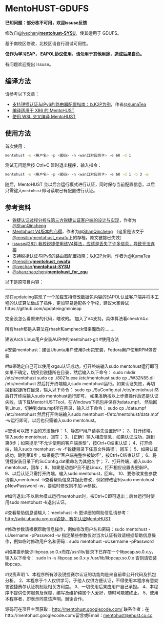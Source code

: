 # MentoHUST-GDUFS

**已知问题：部分栋不可用，欢迎issuse反馈**

修改自[@ivechan](https://github.com/ivechan)/**[mentohust-SYSU](https://github.com/ivechan/mentohust-SYSU)**，使其适用于 GDUFS。

基于南校区修改，北校区请自行测试可用性。

**仅作为学习EAP， EAPOL协议使用，请勿用于其他用途，造成后果自负。**

有问题欢迎提出 Issuse。

## 编译方法
请参考以下文章：
- [支持锐捷认证与IPv6的路由器配置指南：以K2P为例](https://github.com/KumaTea/MentoHUST-SYSU-Guide/blob/master/Guide.md)，作者[@KumaTea](https://github.com/KumaTea)
- [编译适用于 X86 的 MentoHUST](https://jimlee2002.github.io/posts/5ed2bcfa.html)
- [使用 WSL 交叉编译 MentoHUST](https://jimlee2002.github.io/posts/4d028789.html)

## 使用方法
首次使用：
```bash
mentohust -u <用户名> -p <密码> -n <wan口对应网卡> -e 60 -d 1
```
测试无问题后按 Ctrl+C 暂时退出程序，输入指令：
```bash
mentohust -u <用户名> -p <密码> -n <wan口对应网卡> -e 60 -d 1 -b 3 -w
```
随后，MentoHUST 会以后台运行模式进行认证，同时保存当前配置信息，以后只需键入`mentohust`即可读取已有配置进行认证。

## 参考资料

- [锐捷认证过程分析与第三方锐捷认证客户端的设计与实现](https://github.com/ShanQincheng/jmuSupplicant/blob/master/doc/锐捷认证过程分析与第三方锐捷认证客户端的设计与实现.pdf)，作者为[@ShanQincheng](https://github.com/ShanQincheng) 
- [Mentohust V4版本的心得](https://codingstory.com.cn/mo-gai-mentohust-v4ban-ben-de-xin-de/)，作者为[@ShanQincheng](https://github.com/ShanQincheng) （这里是该文于[@rensilin](https://github.com/rensilin)/[mentohust_nwafu](https://github.com/rensilin/mentohust_nwafu)上的存档，原文链接已失效）
- [issuse#282: 我校锐捷使用该V4算法，应该是丢失了许多信息，导致无法连接](https://github.com/hyrathb/mentohust/issues/282)
- [支持锐捷认证与IPv6的路由器配置指南：以K2P为例](https://github.com/KumaTea/MentoHUST-SYSU-Guide/blob/master/Guide.md)，作者为[@KumaTea](https://github.com/KumaTea)
- [@rensilin](https://github.com/rensilin)/**[mentohust_nwafu](https://github.com/rensilin/mentohust_nwafu)**
- [@ivechan](https://github.com/ivechan)/**[mentohust-SYSU](https://github.com/ivechan/mentohust-SYSU)**
- [@shanzhaozhen](https://github.com/shanzhaozhen)/**[mentohust_for_zqu](https://github.com/shanzhaozhen/mentohust_for_zqu)**

以下是原项目内容：

****

现在updateing实现了一个加载支持修改数据包内容的EAPOL认证客户端并将本工程的认证算法做成了插件，更加容易适配各个学校，建议大家尝试https://github.com/updateing/minieap

完全没怎么看原来的代码，瞎改的。
加入了V4支持。具体算法看checkV4.c

所有hash都是从算法在rhash和ampheck借来魔改的……。

建议Arch Linux用户安装AUR中的mentohust-git
#使用方法

#安装mentohust：建议Ubuntu用户使用Deb包安装，Fedora用户使用RPM包安装

#如果确定自己可以使用xrgsu认证成功，打开终端输入sudo mentohust运行即可
如果不确定，切换到锐捷所在目录，然后输入以下命令：
sudo mkdir /etc/mentohust
sudo cp ./8021x.exe  /etc/mentohust
sudo cp ./W32N55.dll /etc/mentohust
然后打开终端输入sudo mentohust运行。如果认证失败，再切换到锐捷所在目录，输入以下命令：
sudo cp ./SuConfig.dat /etc/mentohust
然后打开终端输入sudo mentohust运行即可。
如果准确按以上步骤操作后还是认证失败，请下载MentoHUSTTool，在Windows下抓包并保存为data.mpf，
然后回到Linux，切换到data.mpf所在目录，输入以下命令：
sudo cp ./data.mpf /etc/mentohust
然后打开终端输入sudo mentohust -f/etc/mentohust/data.mpf -w运行即可。以后也只需输入sudo mentohust。

#您也可以按下面的方法操作：
1、静态IP用户请事先设置好IP；
2、打开终端，输入sudo mentohust，回车；
3、［正确］输入相应信息，如果认证成功，跳到第8步；如果提示“不允许使用的客户端类型”，按Ctrl+C结束认证；
4、打开终端，输入sudo mentohust -w -f'锐捷目录下任意文件路径'，回车；
5、如果认证成功，跳到第8步；如果提示“客户端完整性被破坏”，按Ctrl+C结束认证；
6、将锐捷安装目录下的SuConfig.dat重命名为其他名字；
7、打开终端，输入sudo mentohust，回车；
8、如果是动态IP且不是Linux，打开相应设置去更新IP。
9、以后认证只需打开终端，输入sudo mentohust，回车。
10、要修改某些参数请输入mentohust -h查看帮助信息并据此修改，例如修改密码sudo mentohust -pNewPassword -w，要临时修改则不加-w参数。

#如何退出:不以后台模式运行mentohust时，按Ctrl+C即可退出；后台运行时使用sudo mentohust -k退出认证。

#查看帮助信息请输入：mentohust -h
更详细的帮助信息请参考：http://wiki.ubuntu.org.cn/锐捷、赛尔认证MentoHUST

#修改参数请根据帮助信息操作，例如修改用户名和密码：sudo mentohust -uUsername -pPassword -w
指定某些参数仅对当次认证有效请根据帮助信息操作，例如临时修改用户名和密码：sudo mentohust -uUsername -pPassword

#如果提示缺少libpcap.so.0.x而在/usr/lib/目录下已存在一个libpcap.so.0.x.y，输入以下命令：
sudo ln -s libpcap.so.0.x.y /usr/lib/libpcap.so.0.x
否则请安装libpcap。

#权责声明
1、本程序所有涉及锐捷赛尔认证的功能均是来自前辈公开代码及抓包分析。
2、本程序于个人仅供学习，于他人仅供方便认证，不得使用本程序有意妨害锐捷赛尔认证机制及相关方利益。
3、一切使用后果由用户自己承担。
4、本程序不提供任何服务及保障，编写及维护纯属个人爱好，随时可能被终止。
5、使用本程序者，即表示同意该声明。谢谢合作。

源码可在项目主页获取：http://mentohust.googlecode.com/
联系作者：在http://mentohust.googlecode.com/留言或Email：mentohust@ehust.co.cc
